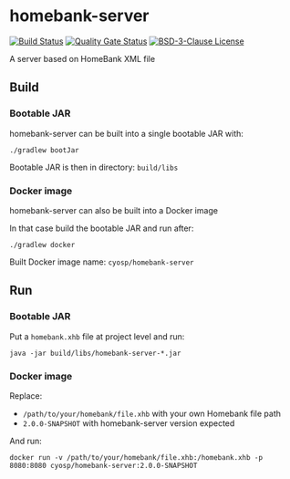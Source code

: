 # homebank-server

[![Build Status](https://travis-ci.com/cyosp/homebank-server.svg?branch=master)](https://travis-ci.com/cyosp/homebank-server)
[![Quality Gate Status](https://sonarcloud.io/api/project_badges/measure?project=homebank-server&metric=alert_status)](https://sonarcloud.io/dashboard?id=homebank-server)
[![BSD-3-Clause License](https://img.shields.io/badge/license-BSD--3--Clause-428F7E.svg)](https://tldrlegal.com/license/bsd-3-clause-license-%28revised%29)

A server based on HomeBank XML file

## Build

### Bootable JAR

homebank-server can be built into a single bootable JAR with:

`./gradlew bootJar`

Bootable JAR is then in directory: `build/libs`

### Docker image

homebank-server can also be built into a Docker image

In that case build the bootable JAR and run after:

`./gradlew docker`

Built Docker image name: `cyosp/homebank-server`

## Run

### Bootable JAR

Put a `homebank.xhb` file at project level and run:

`java -jar build/libs/homebank-server-*.jar`

### Docker image

Replace:

 * `/path/to/your/homebank/file.xhb` with your own Homebank file path
 * `2.0.0-SNAPSHOT` with homebank-server version expected

And run:

`docker run -v /path/to/your/homebank/file.xhb:/homebank.xhb -p 8080:8080 cyosp/homebank-server:2.0.0-SNAPSHOT`
